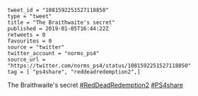 ```
tweet_id = "1081592251527118850"
type = "tweet"
title = "The Braithwaite's secret"
published = 2019-01-05T16:44:22Z
retweets = 0
favourites = 0
source = "twitter"
twitter_account = "norms_ps4"
source_url = "https://twitter.com/norms_ps4/status/1081592251527118850"
tag = [ "ps4share", "reddeadredemption2",]
```

The Braithwaite's secret [#RedDeadRedemption2](/tags/reddeadredemption2/) [#PS4share](/tags/ps4share/)

<p class='image'><img src='http://mnf.m17s.net/2019/01/05/DwKWaxOXgAAdcTz.jpg' alt=''></p>

